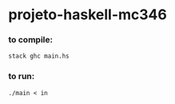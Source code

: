 # projeto-haskell-mc346

### to compile: 
```shell
stack ghc main.hs
```
### to run:
```shell
./main < in
```
